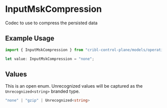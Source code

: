 # InputMskCompression

Codec to use to compress the persisted data

## Example Usage

```typescript
import { InputMskCompression } from "cribl-control-plane/models/operations";

let value: InputMskCompression = "none";
```

## Values

This is an open enum. Unrecognized values will be captured as the `Unrecognized<string>` branded type.

```typescript
"none" | "gzip" | Unrecognized<string>
```